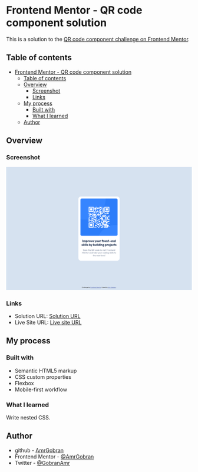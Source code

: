 # Frontend Mentor - QR code component solution

This is a solution to the [QR code component challenge on Frontend Mentor](https://www.frontendmentor.io/challenges/qr-code-component-iux_sIO_H).

## Table of contents

- [Frontend Mentor - QR code component solution](#frontend-mentor---qr-code-component-solution)
  - [Table of contents](#table-of-contents)
  - [Overview](#overview)
    - [Screenshot](#screenshot)
    - [Links](#links)
  - [My process](#my-process)
    - [Built with](#built-with)
    - [What I learned](#what-i-learned)
  - [Author](#author)

## Overview

### Screenshot

![](images/Screenshot%202024-06-26%20at%2023-37-14%20QR%20Code%20Component.png)

### Links

- Solution URL: [Solution URL](https://www.frontendmentor.io/solutions/responsive-qr-code-component-using-css-PPB4ezwu3w)
- Live Site URL: [Live site URL](https://amrgobran.github.io/QR-code-component/)

## My process

### Built with

- Semantic HTML5 markup
- CSS custom properties
- Flexbox
- Mobile-first workflow

### What I learned

Write nested CSS.

## Author

- github - [AmrGobran](https://github.com/AmrGobran)
- Frontend Mentor - [@AmrGobran](https://www.frontendmentor.io/profile/AmrGobran)
- Twitter - [@GobranAmr](https://x.com/GobranAmr)

